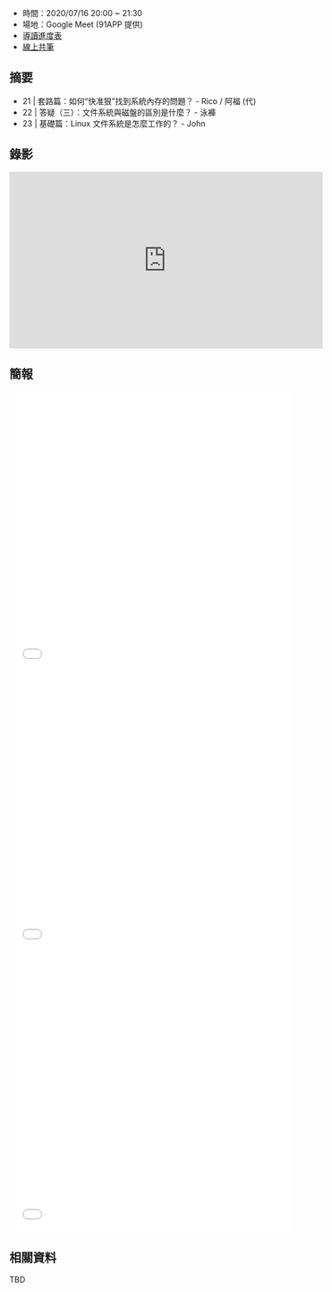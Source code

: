 
* 時間：2020/07/16 20:00 ~ 21:30
* 場地：Google Meet (91APP 提供)
* [導讀進度表](https://lds.guru/9tzsrm)
* [線上共筆](https://hackmd.io/LkRflLj6TRWbxxhzclhdgQ)

## 摘要

* 21 | 套路篇：如何“快准狠”找到系統內存的問題？ - Rico / 阿福 (代)
* 22 | 答疑（三）：文件系統與磁盤的區別是什麼？ - 泳褲
* 23 | 基礎篇：Linux 文件系統是怎麼工作的？ - John

## 錄影

<iframe width="560" height="315" src="https://www.youtube.com/embed/pOJH7QNgqNM" frameborder="0" allow="accelerometer; autoplay; encrypted-media; gyroscope; picture-in-picture" allowfullscreen></iframe>

## 簡報

<embed src="/pdf/Linux/21.pdf" type="application/pdf" width="100%" height="500px" />
<embed src="/pdf/Linux/22.pdf" type="application/pdf" width="100%" height="500px" />
<embed src="/pdf/Linux/23.pdf" type="application/pdf" width="100%" height="500px" />


## 相關資料

TBD